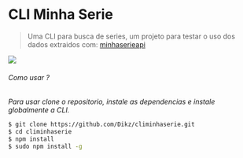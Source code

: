 # CLI Minha Serie

> Uma CLI para busca de series, um projeto para testar o uso dos dados extraidos com: [minhaserieapi](https://github.com/devupacademy/minhaserieapi)

![](https://i.imgur.com/KEUy7Al.gif)

###### Como usar ?

_Para usar clone o repositorio, instale as dependencias e instale globalmente a CLI._

```sh
$ git clone https://github.com/Dikz/climinhaserie.git
$ cd climinhaserie
$ npm install
$ sudo npm install -g
```
